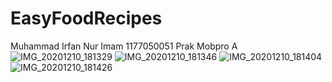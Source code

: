 # EasyFoodRecipes
Muhammad Irfan Nur Imam 1177050051 Prak Mobpro A
![IMG_20201210_181329](https://user-images.githubusercontent.com/33050600/101767089-56696880-3b16-11eb-86cd-4e406cd86a5a.jpg)
![IMG_20201210_181346](https://user-images.githubusercontent.com/33050600/101767099-59645900-3b16-11eb-9ecf-deb49f778a42.jpg)
![IMG_20201210_181404](https://user-images.githubusercontent.com/33050600/101767103-59fcef80-3b16-11eb-9dd2-0281e5a1b96c.jpg)
![IMG_20201210_181426](https://user-images.githubusercontent.com/33050600/101767105-5a958600-3b16-11eb-99e5-0bda3b7e08e7.jpg)
